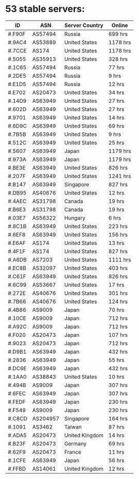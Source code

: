 # 53 stable servers:

| ID | ASN | Server Country | Online |
| ------ | ------ | ------ | ------ |
| #.F90F | AS57494 | Russia | 699 hrs |
| #.9AC4 | AS53889 | United States | 1178 hrs |
| #.7CCE | AS174 | United States | 1178 hrs |
| #.5055 | AS35913 | United States | 328 hrs |
| #.1C65 | AS57494 | Russia | 77 hrs |
| #.2DE5 | AS57494 | Russia | 9 hrs |
| #.E1D5 | AS57494 | Russia | 12 hrs |
| #.E702 | AS20473 | United States | 34 hrs |
| #.14D9 | AS63949 | United States | 27 hrs |
| #.602D | AS63949 | United States | 27 hrs |
| #.9701 | AS63949 | United States | 14 hrs |
| #.6D9C | AS63949 | United States | 69 hrs |
| #.7B5B | AS63949 | United States | 9 hrs |
| #.512C | AS63949 | United States | 25 hrs |
| #.5607 | AS63949 | Japan | 1179 hrs |
| #.973A | AS63949 | Japan | 1179 hrs |
| #.BE3E | AS63949 | United States | 826 hrs |
| #.207F | AS63949 | United States | 1241 hrs |
| #.B147 | AS63949 | Singapore | 827 hrs |
| #.DB95 | AS40676 | United States | 12 hrs |
| #.4AEC | AS31798 | Canada | 19 hrs |
| #.B6E3 | AS31798 | Canada | 19 hrs |
| #.03E7 | AS56322 | Hungary | 6 hrs |
| #.8C1B | AS63949 | United States | 223 hrs |
| #.6EF8 | AS63949 | United States | 156 hrs |
| #.E6AF | AS174 | United States | 13 hrs |
| #.4F1F | AS174 | United States | 827 hrs |
| #.A6DB | AS7203 | United States | 1111 hrs |
| #.EC8B | AS32097 | United States | 403 hrs |
| #.C61F | AS63949 | United States | 826 hrs |
| #.6C99 | AS53667 | United States | 17 hrs |
| #.272E | AS40676 | United States | 301 hrs |
| #.7B66 | AS40676 | United States | 124 hrs |
| #.4B86 | AS9009 | Japan | 70 hrs |
| #.10CE | AS9009 | Japan | 712 hrs |
| #.A92C | AS9009 | Japan | 712 hrs |
| #.F020 | AS20473 | Japan | 107 hrs |
| #.9023 | AS20473 | Japan | 712 hrs |
| #.D9B1 | AS63949 | Japan | 432 hrs |
| #.2836 | AS63949 | Japan | 55 hrs |
| #.DC6E | AS63949 | Japan | 432 hrs |
| #.1AA0 | AS38843 | United States | 10 hrs |
| #.494B | AS9009 | Japan | 307 hrs |
| #.6FEC | AS63949 | Japan | 307 hrs |
| #.FEDF | AS63949 | Japan | 230 hrs |
| #.F549 | AS9009 | Japan | 230 hrs |
| #.C8CD | AS204957 | Singapore | 164 hrs |
| #.1091 | AS3462 | Taiwan | 87 hrs |
| #.ADA5 | AS20473 | United Kingdom | 14 hrs |
| #.B23F | AS20473 | Germany | 69 hrs |
| #.62F9 | AS20473 | France | 11 hrs |
| #.1CFE | AS63949 | Japan | 56 hrs |
| #.FFBD | AS14061 | United Kingdom | 12 hrs |

